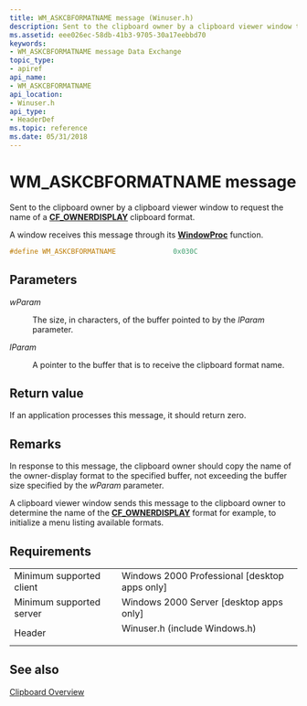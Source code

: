```yaml
---
title: WM_ASKCBFORMATNAME message (Winuser.h)
description: Sent to the clipboard owner by a clipboard viewer window to request the name of a CF\_OWNERDISPLAY clipboard format.
ms.assetid: eee026ec-58db-41b3-9705-30a17eebbd70
keywords:
- WM_ASKCBFORMATNAME message Data Exchange
topic_type:
- apiref
api_name:
- WM_ASKCBFORMATNAME
api_location:
- Winuser.h
api_type:
- HeaderDef
ms.topic: reference
ms.date: 05/31/2018
---
```


# WM\_ASKCBFORMATNAME message

Sent to the clipboard owner by a clipboard viewer window to request the name of a [**CF\_OWNERDISPLAY**](standard-clipboard-formats.md) clipboard format.

A window receives this message through its [**WindowProc**](/previous-versions/windows/desktop/legacy/ms633573(v=vs.85)) function.


```C++
#define WM_ASKCBFORMATNAME              0x030C
```



## Parameters

<dl> <dt>

*wParam* 
</dt> <dd>

The size, in characters, of the buffer pointed to by the *lParam* parameter.

</dd> <dt>

*lParam* 
</dt> <dd>

A pointer to the buffer that is to receive the clipboard format name.

</dd> </dl>

## Return value

If an application processes this message, it should return zero.

## Remarks

In response to this message, the clipboard owner should copy the name of the owner-display format to the specified buffer, not exceeding the buffer size specified by the *wParam* parameter.

A clipboard viewer window sends this message to the clipboard owner to determine the name of the [**CF\_OWNERDISPLAY**](standard-clipboard-formats.md) format   for example, to initialize a menu listing available formats.

## Requirements



|                                     |                                                                                                          |
|-------------------------------------|----------------------------------------------------------------------------------------------------------|
| Minimum supported client<br/> | Windows 2000 Professional \[desktop apps only\]<br/>                                               |
| Minimum supported server<br/> | Windows 2000 Server \[desktop apps only\]<br/>                                                     |
| Header<br/>                   | <dl> <dt>Winuser.h (include Windows.h)</dt> </dl> |



## See also

<dl> <dt>

[Clipboard Overview](clipboard.md)
</dt> </dl>

 

